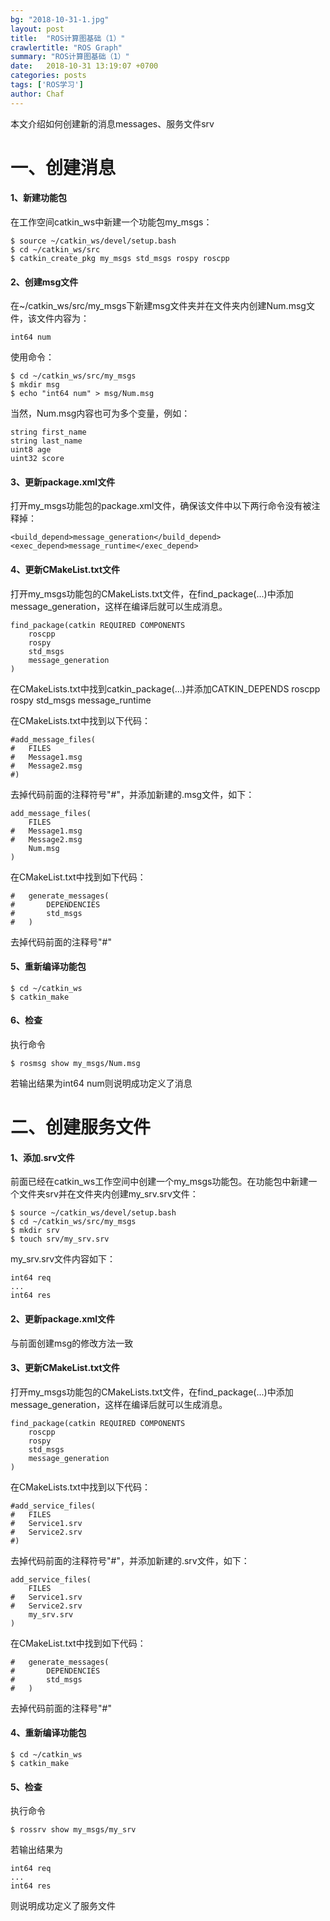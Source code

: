 ```yaml
---
bg: "2018-10-31-1.jpg"
layout: post
title:  "ROS计算图基础（1）"
crawlertitle: "ROS Graph"
summary: "ROS计算图基础（1）"
date:   2018-10-31 13:19:07 +0700
categories: posts
tags: ['ROS学习']
author: Chaf
---
```


 

本文介绍如何创建新的消息messages、服务文件srv

# 一、创建消息

#### 1、新建功能包

在工作空间catkin_ws中新建一个功能包my_msgs：

```shell
$ source ~/catkin_ws/devel/setup.bash
$ cd ~/catkin_ws/src
$ catkin_create_pkg my_msgs std_msgs rospy roscpp
```

#### 2、创建msg文件

在~/catkin_ws/src/my_msgs下新建msg文件夹并在文件夹内创建Num.msg文件，该文件内容为：

```
int64 num
```

使用命令：

```shell
$ cd ~/catkin_ws/src/my_msgs
$ mkdir msg
$ echo "int64 num" > msg/Num.msg
```

当然，Num.msg内容也可为多个变量，例如：

```
string first_name
string last_name
uint8 age
uint32 score
```

#### 3、更新package.xml文件

打开my_msgs功能包的package.xml文件，确保该文件中以下两行命令没有被注释掉：

```
<build_depend>message_generation</build_depend>
<exec_depend>message_runtime</exec_depend>
```

#### 4、更新CMakeList.txt文件

打开my_msgs功能包的CMakeLists.txt文件，在find_package(...)中添加message_generation，这样在编译后就可以生成消息。

```
find_package(catkin REQUIRED COMPONENTS
	roscpp
	rospy
	std_msgs
	message_generation
)
```

在CMakeLists.txt中找到catkin_package(...)并添加CATKIN_DEPENDS roscpp rospy std_msgs message_runtime

在CMakeLists.txt中找到以下代码：

```
#add_message_files(
#	FILES
#	Message1.msg
#	Message2.msg
#)
```

去掉代码前面的注释符号"#"，并添加新建的.msg文件，如下：

```
add_message_files(
	FILES
#	Message1.msg
#	Message2.msg
	Num.msg
)
```

在CMakeList.txt中找到如下代码：

```
#	generate_messages(
#		DEPENDENCIES
#		std_msgs
#	)
```

去掉代码前面的注释号"#"

#### 5、重新编译功能包

```shell
$ cd ~/catkin_ws
$ catkin_make
```

#### 6、检查

执行命令

```shell
$ rosmsg show my_msgs/Num.msg
```

若输出结果为int64 num则说明成功定义了消息

# 二、创建服务文件

#### 1、添加.srv文件

前面已经在catkin_ws工作空间中创建一个my_msgs功能包。在功能包中新建一个文件夹srv并在文件夹内创建my_srv.srv文件：

```shell
$ source ~/catkin_ws/devel/setup.bash
$ cd ~/catkin_ws/src/my_msgs
$ mkdir srv
$ touch srv/my_srv.srv
```

my_srv.srv文件内容如下：

```shell
int64 req
...
int64 res
```

#### 2、更新package.xml文件

与前面创建msg的修改方法一致

#### 3、更新CMakeList.txt文件

打开my_msgs功能包的CMakeLists.txt文件，在find_package(...)中添加message_generation，这样在编译后就可以生成消息。

```
find_package(catkin REQUIRED COMPONENTS
	roscpp
	rospy
	std_msgs
	message_generation
)
```

在CMakeLists.txt中找到以下代码：

```
#add_service_files(
#	FILES
#	Service1.srv
#	Service2.srv
#)
```

去掉代码前面的注释符号"#"，并添加新建的.srv文件，如下：

```
add_service_files(
	FILES
#	Service1.srv
#	Service2.srv
	my_srv.srv
)
```

在CMakeList.txt中找到如下代码：

```
#	generate_messages(
#		DEPENDENCIES
#		std_msgs
#	)
```

去掉代码前面的注释号"#"

#### 4、重新编译功能包

```shell
$ cd ~/catkin_ws
$ catkin_make
```

#### 5、检查

执行命令

```shell
$ rossrv show my_msgs/my_srv
```

若输出结果为

```shell
int64 req
...
int64 res
```

则说明成功定义了服务文件



